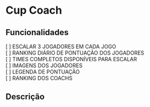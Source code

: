 <h1>Cup Coach</h1>

<h2>Funcionalidades</h2>

[ ] ESCALAR 3 JOGADORES EM CADA JOGO <br>
[ ] RANKING DIÁRIO DE PONTUAÇÃO DOS JOGADORES <br>
[ ] TIMES COMPLETOS DISPONÍVEIS PARA ESCALAR <br>
[ ] IMAGENS DOS JOGADORES <br>
[ ] LEGENDA DE PONTUAÇÃO <br>
[ ] RANKING DOS COACHS <br>


<h2>Descrição</h2>